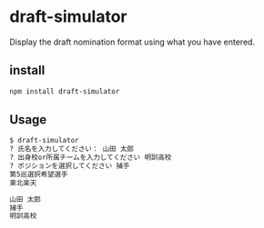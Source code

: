 # draft-simulator
Display the draft nomination format using what you have entered.
## install
```bash
npm install draft-simulator
```
## Usage

```bash
$ draft-simulator
? 氏名を入力してください： 山田 太郎
? 出身校or所属チームを入力してください 明訓高校
? ポジションを選択してください 捕手
第5巡選択希望選手
東北楽天

山田 太郎
捕手
明訓高校

```
